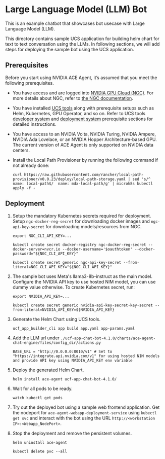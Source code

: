 # Large Language Model (LLM) Bot
This is an example chatbot that showcases bot usecase with Large Language Model (LLM). 


This directory contains sample UCS application for building helm chart for text to text conversation using the LLMs. In following sections, we will add steps for deploying the sample bot using the UCS application.

## Prerequisites
Before you start using NVIDIA ACE Agent, it’s assumed that you meet the following prerequisites. 
- You have access and are logged into [NVIDIA GPU Cloud (NGC)](https://ngc.nvidia.com/). For more details about NGC, refer to [the NGC documentation](https://docs.nvidia.com/ngc/index.html).
- You have installed [UCS tools](https://docs.nvidia.com/ace/latest/modules/docs/docs/text/UCS_Introduction.html) along with prerequisite setups such as Helm, Kubernetes, GPU Operator, and so on. Refer to UCS tools [developer system](https://docs.nvidia.com/ace/latest/modules/docs/docs/text/UCS_Requirements.html) and [deployment system](https://docs.nvidia.com/ace/latest/modules/docs/docs/text/UCS_Prerequisites.html) prerequisite sections for detailed instructions. 
- You have access to an NVIDIA Volta, NVIDIA Turing, NVIDIA Ampere, NVIDIA Ada Lovelace, or an NVIDIA Hopper Architecture-based GPU. The current version of ACE Agent is only supported on NVIDIA data centers.
- Install the Local Path Provisioner by running the following command if not already done:

    ```
    curl https://raw.githubusercontent.com/rancher/local-path-provisioner/v0.0.23/deploy/local-path-storage.yaml | sed 's/^  name: local-path$/  name: mdx-local-path/g' | microk8s kubectl apply -f -
    ```

## Deployment

1. Setup the mandatory Kubernetes secrets required for deployment. Setup `ngc-docker-reg-secret` for downloading docker images and `ngc-api-key-secret` for downloading models/resources from NGC. 

    ```
    export NGC_CLI_API_KEY=...

    kubectl create secret docker-registry ngc-docker-reg-secret --docker-server=nvcr.io --docker-username='$oauthtoken' --docker-password="${NGC_CLI_API_KEY}"

    kubectl create secret generic ngc-api-key-secret --from-literal=NGC_CLI_API_KEY="${NGC_CLI_API_KEY}"
    ```

2.  The sample bot uses Meta's llama3-8b-instruct as the main model. Configure the NVIDIA API key to use hosted NIM model, you can use dummy value otherwise. To create Kubernetes secret, run:

    ```
    export NVIDIA_API_KEY=...

    kubectl create secret generic nvidia-api-key-secret-key-secret --from-literal=NVIDIA_API_KEY=${NVIDIA_API_KEY}
    ```

3. Generate the Helm Chart using UCS tools.
    ```
    ucf_app_builder_cli app build app.yaml app-params.yaml
    ```

4. Add the LLM url under `./ucf-app-chat-bot-4.1.0/charts/ace-agent-chat-engine/files/config_dir/actions.py`
    ```
    BASE_URL = "http://0.0.0.0:8010/v1" # Set to "https://integrate.api.nvidia.com/v1" for using hosted NIM models and provide API key using NVIDIA_API_KEY env variable
    ```

5. Deploy the generated Helm Chart.
    ```
    helm install ace-agent ucf-app-chat-bot-4.1.0/
    ```

6. Wait for all pods to be ready.
    ```
    watch kubectl get pods
    ```

7. Try out the deployed bot using a sample web frontend application. Get the nodeport for `ace-agent-webapp-deployment-service` using `kubectl get svc` and interact with the bot using the URL `http://<workstation IP>:<Webapp_NodePort>`. 


8. Stop the deployment and remove the persistent volumes.
    ```
    helm uninstall ace-agent

    kubectl delete pvc --all
    ```
